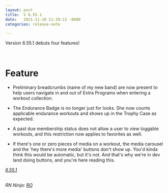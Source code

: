```yaml
---
layout: post
title:  V 6.55.1
date:   2021-11-10 11:39:13 -0600
categories: release-note

---
```

Version 6.55.1 debuts four features! 


<br/>

# Feature
- Preliminary breadcrumbs (name of my new band) are now present to help users navigate in and out of Extra Programs when entering a workout collection. 

- The Endurance Badge is no longer just for looks. She now counts applicable endurance workouts and shows up in the Trophy Case as expected. 

- A past due membership status does not allow a user to view loggable workouts, and this restriction now applies to favorites as well. 

- If there's one or zero pieces of media on a workout, the media carousel and the 'hey there's more media' buttons don't show up. You'd kinda think this would be automatic, but it's not. And that's why we're in dev land doing buttons, and you're here reading this. 


*[6.55.1](https://github.com/streetparking/my-streetparking/releases/tag/v6.55.1)*
<br/>
<br/>

_RN Ninja: [RO](https://github.com/robyanna)_
 
 
 
